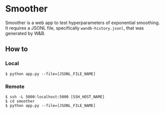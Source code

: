 # Smoother

Smoother is a web app to test hyperparameters of exponential smoothing.  
It requires a JSONL file, specifically `wandb-history.jsonl`, that was generated by W&B.

## How to
### Local

```
$ python app.py --file=[JSONL_FILE_NAME]
```

### Remote
```
$ ssh -L 5000:localhost:5000 [SSH_HOST_NAME]
$ cd smoother
$ python app.py --file=[JSONL_FILE_NAME]
```
